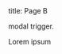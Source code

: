 <frontmatter>
  title: Page B
</frontmatter>

<div id="example">

<trigger for="modal-a">modal trigger</trigger>.

<modal header="modal header" id="modal-a" >
  Lorem ipsum
</modal>

</div>
